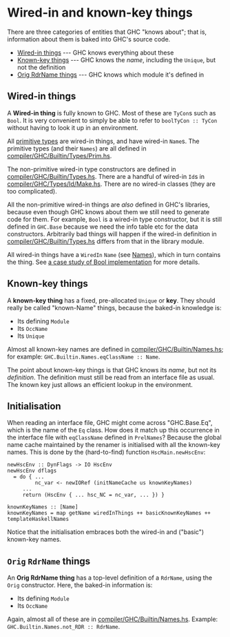 # Wired-in and known-key things


There are three categories of entities that GHC "knows about"; that is, information about them is baked into GHC's source code.

- [Wired-in things](commentary/compiler/wired-in#wired-in-things) --- GHC knows everything about these
- [Known-key things](commentary/compiler/wired-in#known-key-things) --- GHC knows the *name*, including the `Unique`, but not the definition
- [Orig RdrName  things](commentary/compiler/wired-in#orig-rdrname-things) --- GHC knows which module it's defined in

## Wired-in things


A **Wired-in thing** is fully known to GHC.  Most of these are `TyCon`s such as `Bool`. It is very convenient to simply be able to refer to `boolTyCon :: TyCon` without having to look it up in an environment.  


All [primitive types](commentary/compiler/type-type#classifying-types) are wired-in things, and have wired-in `Name`s.  The primitive types (and their `Names`) are all defined in [compiler/GHC/Builtin/Types/Prim.hs](https://gitlab.haskell.org/ghc/ghc/blob/master/compiler/GHC/Builtin/Types/Prim.hs).


The non-primitive wired-in type constructors are defined in [compiler/GHC/Builtin/Types.hs](https://gitlab.haskell.org/ghc/ghc/blob/master/compiler/GHC/Builtin/Types.hs).  There are a handful of wired-in `Id`s in [compiler/GHC/Types/Id/Make.hs](https://gitlab.haskell.org/ghc/ghc/blob/master/compiler/GHC/Types/Id/Make.hs). There are no wired-in classes (they are too complicated). 


All the non-primitive wired-in things are *also* defined in GHC's libraries, because even though GHC knows about them we still need to generate code for them. For example, `Bool` is a wired-in type constructor, but it is still defined in `GHC.Base` because we need the info table etc for the data constructors.  Arbitrarily bad things will happen if the wired-in definition in [compiler/GHC/Builtin/Types.hs](https://gitlab.haskell.org/ghc/ghc/blob/master/compiler/GHC/Builtin/Types.hs) differs from that in the library module.



All wired-in things have a `WiredIn` `Name` (see [Names](commentary/compiler/name-type)), which in turn contains the thing.  See [a case study of Bool implementation](commentary/compiler/case-studies/bool) for more details.


## Known-key things


A **known-key thing** has a fixed, pre-allocated `Unique` or **key**.  They should really be called "known-Name" things, because the baked-in knowledge is:

- Its defining `Module`
- Its `OccName`
- Its `Unique`


Almost all known-key names are defined in [compiler/GHC/Builtin/Names.hs](https://gitlab.haskell.org/ghc/ghc/blob/master/compiler/GHC/Builtin/Names.hs); for example: `GHC.Builtin.Names.eqClassName :: Name`.


The point about known-key things is that GHC knows its *name*, but not its *definition*.  The definition must still be read from an interface file as usual. The known key just allows an efficient lookup in the environment.

## Initialisation


When reading an interface file, GHC might come across "GHC.Base.Eq", which is the name of the `Eq` class.  How does it match up this occurrence in the interface file with `eqClassName` defined in `PrelNames`?  Because the global name cache maintained by the renamer is initialised with all the known-key names.  This is done by the (hard-to-find) function `HscMain.newHscEnv`:

```wiki
newHscEnv :: DynFlags -> IO HscEnv
newHscEnv dflags
  = do { ...
         nc_var <- newIORef (initNameCache us knownKeyNames)
	 ...
	 return (HscEnv { ... hsc_NC = nc_var, ... }) }

knownKeyNames :: [Name]
knownKeyNames = map getName wiredInThings ++ basicKnownKeyNames ++ templateHaskellNames
```


Notice that the initialisation embraces both the wired-in and ("basic") known-key names.


## `Orig` `RdrName` things



An **Orig RdrName thing** has a top-level definition of a `RdrName`, using the `Orig` constructor.  Here, the baked-in information is:

- Its defining `Module`
- Its `OccName`


Again, almost all of these are in [compiler/GHC/Builtin/Names.hs](https://gitlab.haskell.org/ghc/ghc/blob/master/compiler/GHC/Builtin/Names.hs).
Example: `GHC.Builtin.Names.not_RDR :: RdrName`.
